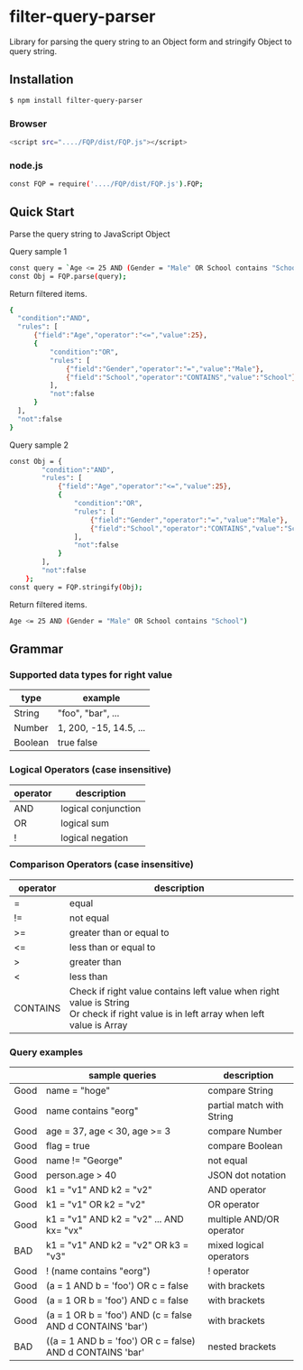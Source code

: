 # filter-query-parser

Library for parsing the query string to an Object form and stringify Object to query string.


## Installation
```sh
$ npm install filter-query-parser
```

### Browser
```sh
<script src="..../FQP/dist/FQP.js"></script>
```

### node.js
```sh
const FQP = require('..../FQP/dist/FQP.js').FQP;
```

## Quick Start

Parse the query string to JavaScript Object

Query sample 1
```sh
const query = `Age <= 25 AND (Gender = "Male" OR School contains "School")`;
const Obj = FQP.parse(query);
```

Return filtered items.

```sh
{
  "condition":"AND",
  "rules": [
      {"field":"Age","operator":"<=","value":25},
      {
          "condition":"OR",
          "rules": [
              {"field":"Gender","operator":"=","value":"Male"},
              {"field":"School","operator":"CONTAINS","value":"School"}
          ],
          "not":false
      }
  ],
  "not":false
}
```

Query sample 2
```sh
const Obj = {
        "condition":"AND",
        "rules": [
            {"field":"Age","operator":"<=","value":25},
            {
                "condition":"OR",
                "rules": [
                    {"field":"Gender","operator":"=","value":"Male"},
                    {"field":"School","operator":"CONTAINS","value":"School"}
                ],
                "not":false
            }
        ],
        "not":false
    };
const query = FQP.stringify(Obj);
```

Return filtered items.

```sh
Age <= 25 AND (Gender = "Male" OR School contains "School")
```


## Grammar

### Supported data types for right value

| type    | example     |
| ---     | ---         |
| String  | "foo", "bar", ... |
| Number | 1, 200, -15, 14.5, ...       |
| Boolean | true false  |


### Logical Operators (case insensitive)

| operator | description         |
| ---      | ---                 |
| AND      | logical conjunction |
| OR       | logical sum         |
| !        | logical negation    |


### Comparison Operators (case insensitive)

| operator | description                                                                                                                              |
| ---      | ---                                                                                                                                      |
| =        | equal                                                                                                                                    |
| !=       | not equal                                                                                                                                |
| >=       | greater than or equal to                                                                                                                 |
| <=       | less than or equal to                                                                                                                    |
| >        | greater than                                                                                                                             |
| <        | less than                                                                                                                                |
| CONTAINS | Check if right value contains left value when right value is String<br>Or check if right value is in left array when left value is Array |


### Query examples

|      | sample queries                                            | description               |
|------|-----------------------------------------------------------|---------------------------|
| Good | name = "hoge"                                             | compare String            |
| Good | name contains "eorg"                                      | partial match with String |
| Good | age = 37, age < 30, age >= 3                              | compare Number            |
| Good | flag = true                                               | compare Boolean           |
| Good | name != "George"                                          | not equal                 |
| Good | person.age > 40                                           | JSON dot notation         |
| Good | k1 = "v1" AND k2 = "v2"                                   | AND operator              |
| Good | k1 = "v1" OR k2 = "v2"                                    | OR operator               |
| Good | k1 = "v1" AND k2 = "v2" ... AND kx= "vx"                  | multiple AND/OR operator  |
| BAD  | k1 = "v1" AND k2 = "v2" OR k3 = "v3"                      | mixed logical operators   |
| Good | ! (name contains "eorg")                                  | ! operator                |
| Good | (a = 1 AND b = 'foo') OR c = false                        | with brackets             |
| Good | (a = 1 OR b = 'foo') AND c = false                        | with brackets             |
| Good | (a = 1 OR b = 'foo') AND (c = false AND d CONTAINS 'bar') | with brackets             |
| BAD  | ((a = 1 AND b = 'foo') OR c = false) AND d CONTAINS 'bar' | nested brackets           |

